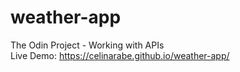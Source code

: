 # weather-app
The Odin Project - Working with APIs  
Live Demo: https://celinarabe.github.io/weather-app/

